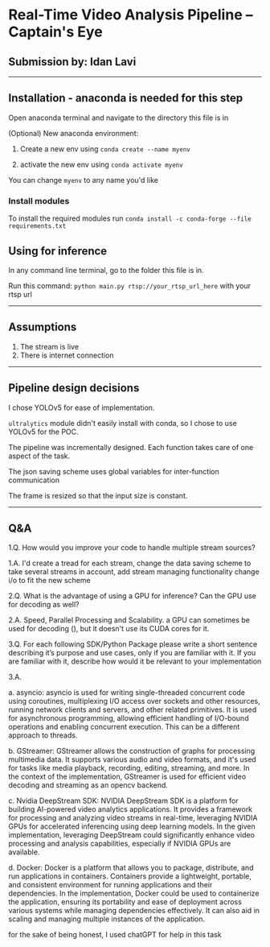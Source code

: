# Real-Time Video Analysis Pipeline – Captain's Eye
## Submission by: Idan Lavi

---

## Installation - anaconda is needed for this step

Open anaconda terminal and navigate to the directory this file is in

(Optional) New anaconda environment:
   1. Create a new env using `conda create --name myenv`

   2. activate the new env using `conda activate myenv`

You can change `myenv` to any name you'd like 

### Install modules
To install the required modules run `conda install -c conda-forge --file requirements.txt`


## Using for inference

In any command line terminal, go to the folder this file is in.

Run this command: `python main.py rtsp://your_rtsp_url_here` with your rtsp url


---
## Assumptions

1. The stream is live
2. There is internet connection

---
## Pipeline design decisions

I chose YOLOv5 for ease of implementation. 

`ultralytics` module didn't easily install with conda, so I chose to use YOLOv5 for the POC.

The pipeline was incrementally designed.
Each function takes care of one aspect of the task. 

The json saving scheme uses global variables for inter-function communication

The frame is resized so that the input size is constant.



---
## Q&A

1.Q. How would you improve your code to handle multiple stream sources?

1.A. I'd create a tread for each stream, 
change the data saving scheme to take several streams in account, 
add stream managing functionality
change i/o to fit the new scheme


2.Q. What is the advantage of using a GPU for inference? Can the GPU use for decoding as well?

2.A. Speed, Parallel Processing and Scalability. a GPU can sometimes be used for decoding (), but it doesn't use its CUDA cores for it.



3.Q. For each following SDK/Python Package please write a short sentence describing it’s purpose and use cases, only if you are familiar with it. If you are familiar with it, describe how would it be relevant to your implementation

3.A.

a. asyncio:
asyncio is used for writing single-threaded concurrent code using coroutines, multiplexing I/O access over sockets and other resources, running network clients and servers, and other related primitives. 
It is used for asynchronous programming, allowing efficient handling of I/O-bound operations and enabling concurrent execution. 
This can be a different approach to threads.

b. GStreamer:
GStreamer allows the construction of graphs for processing multimedia data. 
It supports various audio and video formats, and it's used for tasks like media playback, recording, editing, streaming, and more. 
In the context of the implementation, GStreamer is used for efficient video decoding and streaming as an opencv backend.

c. Nvidia DeepStream SDK:
NVIDIA DeepStream SDK is a platform for building AI-powered video analytics applications. 
It provides a framework for processing and analyzing video streams in real-time, leveraging NVIDIA GPUs for accelerated inferencing using deep learning models. 
In the given implementation, leveraging DeepStream could significantly enhance video processing and analysis capabilities, especially if NVIDIA GPUs are available.

d. Docker:
Docker is a platform that allows you to package, distribute, and run applications in containers. 
Containers provide a lightweight, portable, and consistent environment for running applications and their dependencies. 
In the implementation, Docker could be used to containerize the application, ensuring its portability and ease of deployment across various systems while managing dependencies effectively. 
It can also aid in scaling and managing multiple instances of the application.



for the sake of being honest, I used chatGPT for help in this task



